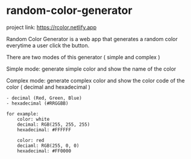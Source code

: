 # random-color-generator
project link: https://rcolor.netlify.app

Random Color Generator is a web app that generates a random color everytime a user click the button.

There are two modes of this generator ( simple and complex )

Simple mode:
    generate simple color and show the name of the color
    
Complex mode:
    generate complex color and show the color code of the color ( decimal and hexadecimal )
    
    - decimal (Red, Green, Blue)
    - hexadecimal (#RRGGBB)
    
    for example:
        color: white
        decimal: RGB(255, 255, 255)
        hexadecimal: #FFFFFF
        
        color: red
        deciaml: RGB(255, 0, 0)
        hexadecimal: #FF0000	
